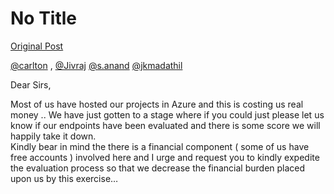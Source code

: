# No Title

[Original Post](https://discourse.onlinedegree.iitm.ac.in/t/169029/475)

<p><a class="mention" href="/u/carlton">@carlton</a> , <a class="mention" href="/u/jivraj">@Jivraj</a>  <a class="mention" href="/u/s.anand">@s.anand</a> <a class="mention" href="/u/jkmadathil">@jkmadathil</a></p>
<p>Dear Sirs,</p>
<p>Most of us have hosted our projects in Azure and this is costing us real money .. We have just gotten to a stage where if you could just please let us know if our endpoints have been evaluated and there is some score we will happily take it down.<br>
Kindly bear in mind the there is a financial component ( some of us have free accounts ) involved here and I urge and request you to kindly expedite the evaluation process so that we decrease the financial burden placed upon us by this exercise…</p>